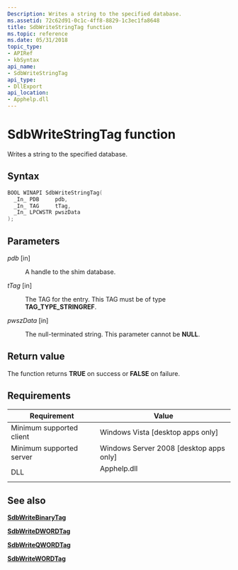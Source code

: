 ```yaml
---
Description: Writes a string to the specified database.
ms.assetid: 72c62d91-0c1c-4ff8-8829-1c3ec1fa8648
title: SdbWriteStringTag function
ms.topic: reference
ms.date: 05/31/2018
topic_type: 
- APIRef
- kbSyntax
api_name: 
- SdbWriteStringTag
api_type: 
- DllExport
api_location: 
- Apphelp.dll
---
```


# SdbWriteStringTag function

Writes a string to the specified database.

## Syntax


```C++
BOOL WINAPI SdbWriteStringTag(
  _In_ PDB     pdb,
  _In_ TAG     tTag,
  _In_ LPCWSTR pwszData
);
```



## Parameters

<dl> <dt>

*pdb* \[in\]
</dt> <dd>

A handle to the shim database.

</dd> <dt>

*tTag* \[in\]
</dt> <dd>

The TAG for the entry. This TAG must be of type **TAG\_TYPE\_STRINGREF**.

</dd> <dt>

*pwszData* \[in\]
</dt> <dd>

The null-terminated string. This parameter cannot be **NULL**.

</dd> </dl>

## Return value

The function returns **TRUE** on success or **FALSE** on failure.

## Requirements



| Requirement | Value |
|-------------------------------------|----------------------------------------------------------------------------------------|
| Minimum supported client<br/> | Windows Vista \[desktop apps only\]<br/>                                         |
| Minimum supported server<br/> | Windows Server 2008 \[desktop apps only\]<br/>                                   |
| DLL<br/>                      | <dl> <dt>Apphelp.dll</dt> </dl> |



## See also

<dl> <dt>

[**SdbWriteBinaryTag**](sdbwritebinarytag.md)
</dt> <dt>

[**SdbWriteDWORDTag**](sdbwritedwordtag.md)
</dt> <dt>

[**SdbWriteQWORDTag**](sdbwriteqwordtag.md)
</dt> <dt>

[**SdbWriteWORDTag**](sdbwritewordtag.md)
</dt> </dl>

 

 




